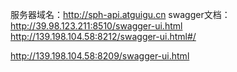 服务器域名：http://sph-api.atguigu.cn
swagger文档：
http://39.98.123.211:8510/swagger-ui.html
http://139.198.104.58:8212/swagger-ui.html#/


http://139.198.104.58:8209/swagger-ui.html